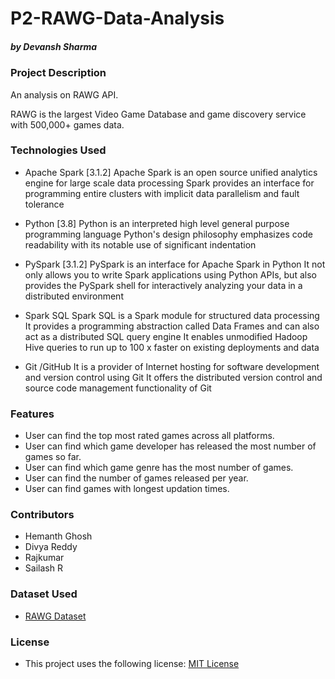 # P2-RAWG-Data-Analysis
##### by Devansh Sharma

### Project Description
An analysis on RAWG API.

RAWG is the largest Video Game Database and game discovery service with 500,000+ games data.

### Technologies Used

* Apache Spark [3.1.2] Apache Spark is an open source unified analytics engine for large scale data processing Spark provides an interface for programming entire clusters with implicit data parallelism and fault tolerance

* Python [3.8] Python is an interpreted high level general purpose programming language Python's design philosophy emphasizes code readability with its notable use of significant indentation

* PySpark [3.1.2] PySpark is an interface for Apache Spark in Python It not only allows you to write Spark applications using Python APIs, but also provides the PySpark shell for interactively analyzing your data in a distributed environment

* Spark SQL Spark SQL is a Spark module for structured data processing It provides a programming abstraction called Data Frames and can also act as a distributed SQL query engine It enables unmodified Hadoop Hive queries to run up to 100 x faster on existing deployments and data

* Git /GitHub It is a provider of Internet hosting for software development and version control using Git It offers the distributed version control and source code management functionality of Git

### Features
* User can find the top most rated games across all platforms.
* User can find which game developer has released the most number of games so far.
* User can find which game genre has the most number of games.
* User can find the number of games released per year.
* User can find games with longest updation times.

### Contributors
* Hemanth Ghosh
* Divya Reddy
* Rajkumar
* Sailash R

### Dataset Used
* [RAWG Dataset](https://www.kaggle.com/jummyegg/rawg-game-dataset)

### License
* This project uses the following license: [MIT License](https://github.com/devanshsharma-bigdata/P2-RAWG-Data-Analysis/blob/main/LICENSE)
